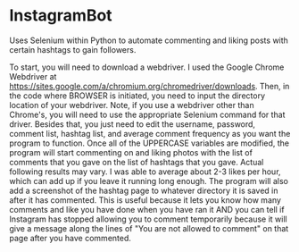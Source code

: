# InstagramBot
Uses Selenium within Python to automate commenting and liking posts with certain hashtags to gain followers.

To start, you will need to download a webdriver. I used the Google Chrome Webdriver at https://sites.google.com/a/chromium.org/chromedriver/downloads. 
Then, in the code where BROWSER is initiated, you need to input the directory location of your webdriver.
Note, if you use a webdriver other than Chrome's, you will need to use the appropriate Selenium command for that
driver. Besides that, you just need to edit the username, password, comment list, hashtag list, and average comment
frequency as you want the program to function. Once all of the UPPERCASE variables are modified, the program will start 
commenting on and liking photos with the list of comments that you gave on the list of hashtags that you gave. Actual
following results may vary. I was able to average about 2-3 likes per hour, which can add up if you leave it running 
long enough. The program will also add a screenshot of the hashtag page to whatever directory it is saved in after it
has commented. This is useful because it lets you know how many comments and like you have done when you have ran it
AND you can tell if Instagram has stopped allowing you to comment temporarily because it will give a message along the
lines of "You are not allowed to comment" on that page after you have commented.
